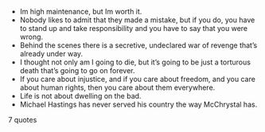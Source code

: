  - Im high maintenance, but Im worth it.
 - Nobody likes to admit that they made a mistake, but if you do, you have to stand up and take responsibility and you have to say that you were wrong.
 - Behind the scenes there is a secretive, undeclared war of revenge that’s already under way.
 - I thought not only am I going to die, but it’s going to be just a torturous death that’s going to go on forever.
 - If you care about injustice, and if you care about freedom, and you care about human rights, then you care about them everywhere.
 - Life is not about dwelling on the bad.
 - Michael Hastings has never served his country the way McChrystal has.

7 quotes